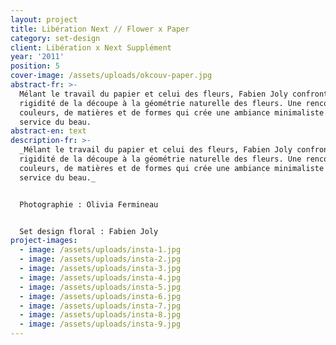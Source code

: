 ```yaml
---
layout: project
title: Libération Next // Flower x Paper
category: set-design
client: Libération x Next Supplément
year: '2011'
position: 5
cover-image: /assets/uploads/okcouv-paper.jpg
abstract-fr: >-
  Mélant le travail du papier et celui des fleurs, Fabien Joly confronte ici la
  rigidité de la découpe à la géométrie naturelle des fleurs. Une rencontre de
  couleurs, de matières et de formes qui crée une ambiance minimaliste au
  service du beau.
abstract-en: text
description-fr: >-
  _Mélant le travail du papier et celui des fleurs, Fabien Joly confronte ici la
  rigidité de la découpe à la géométrie naturelle des fleurs. Une rencontre de
  couleurs, de matières et de formes qui crée une ambiance minimaliste au
  service du beau._


  Photographie : Olivia Fermineau 


  Set design floral : Fabien Joly
project-images:
  - image: /assets/uploads/insta-1.jpg
  - image: /assets/uploads/insta-2.jpg
  - image: /assets/uploads/insta-3.jpg
  - image: /assets/uploads/insta-4.jpg
  - image: /assets/uploads/insta-5.jpg
  - image: /assets/uploads/insta-6.jpg
  - image: /assets/uploads/insta-7.jpg
  - image: /assets/uploads/insta-8.jpg
  - image: /assets/uploads/insta-9.jpg
---
```


